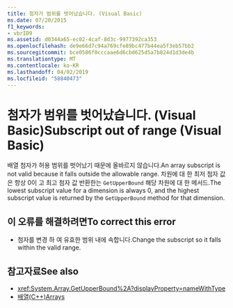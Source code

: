 ```yaml
---
title: 첨자가 범위를 벗어났습니다. (Visual Basic)
ms.date: 07/20/2015
f1_keywords:
- vbrID9
ms.assetid: d0344a65-ec02-4caf-8d3c-9977392ca353
ms.openlocfilehash: de9e66d7c94a769cfe89bc477b44ea5f3eb57bb2
ms.sourcegitcommit: bce0586f0cccaae6d6cbd625d5a7b824d1d3de4b
ms.translationtype: MT
ms.contentlocale: ko-KR
ms.lasthandoff: 04/02/2019
ms.locfileid: "58840473"
---
```

# <a name="subscript-out-of-range-visual-basic"></a><span data-ttu-id="81e1b-102">첨자가 범위를 벗어났습니다. (Visual Basic)</span><span class="sxs-lookup"><span data-stu-id="81e1b-102">Subscript out of range (Visual Basic)</span></span>
<span data-ttu-id="81e1b-103">배열 첨자가 허용 범위를 벗어났기 때문에 올바르지 않습니다.</span><span class="sxs-lookup"><span data-stu-id="81e1b-103">An array subscript is not valid because it falls outside the allowable range.</span></span> <span data-ttu-id="81e1b-104">차원에 대 한 최저 첨자 값은 항상 0이 고 최고 첨자 값 반환한는 `GetUpperBound` 해당 차원에 대 한 메서드.</span><span class="sxs-lookup"><span data-stu-id="81e1b-104">The lowest subscript value for a dimension is always 0, and the highest subscript value is returned by the `GetUpperBound` method for that dimension.</span></span>  
  
## <a name="to-correct-this-error"></a><span data-ttu-id="81e1b-105">이 오류를 해결하려면</span><span class="sxs-lookup"><span data-stu-id="81e1b-105">To correct this error</span></span>  
  
-   <span data-ttu-id="81e1b-106">첨자를 변경 하 여 유효한 범위 내에 속합니다.</span><span class="sxs-lookup"><span data-stu-id="81e1b-106">Change the subscript so it falls within the valid range.</span></span>  
  
## <a name="see-also"></a><span data-ttu-id="81e1b-107">참고자료</span><span class="sxs-lookup"><span data-stu-id="81e1b-107">See also</span></span>

- <xref:System.Array.GetUpperBound%2A?displayProperty=nameWithType>
- [<span data-ttu-id="81e1b-108">배열(C++)</span><span class="sxs-lookup"><span data-stu-id="81e1b-108">Arrays</span></span>](../../../visual-basic/programming-guide/language-features/arrays/index.md)
